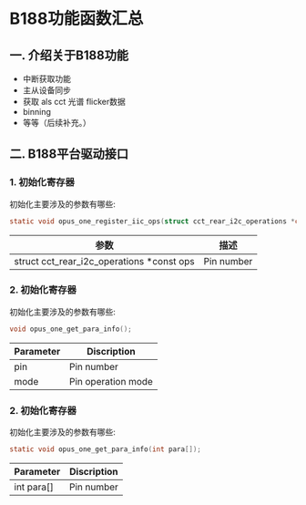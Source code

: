 # B188功能函数汇总

## 一. 介绍关于B188功能

* 中断获取功能
* 主从设备同步
* 获取 als cct 光谱 flicker数据
* binning
* 等等（后续补充。）

## 二. B188平台驱动接口
### 1. 初始化寄存器

初始化主要涉及的参数有哪些:

```c
static void opus_one_register_iic_ops(struct cct_rear_i2c_operations *const ops);
```

| 参数 | **描述**    |
| --------- | ------------------ |
| struct cct_rear_i2c_operations *const ops       | Pin number         |

### 2. 初始化寄存器

初始化主要涉及的参数有哪些:

```c
void opus_one_get_para_info();
```

| Parameter | **Discription**    |
| --------- | ------------------ |
| pin       | Pin number         |
| mode      | Pin operation mode |

### 2. 初始化寄存器

初始化主要涉及的参数有哪些:

```c
static void opus_one_get_para_info(int para[]);
```

| Parameter | **Discription**    |
| --------- | ------------------ |
| int para[]    | Pin number     |
